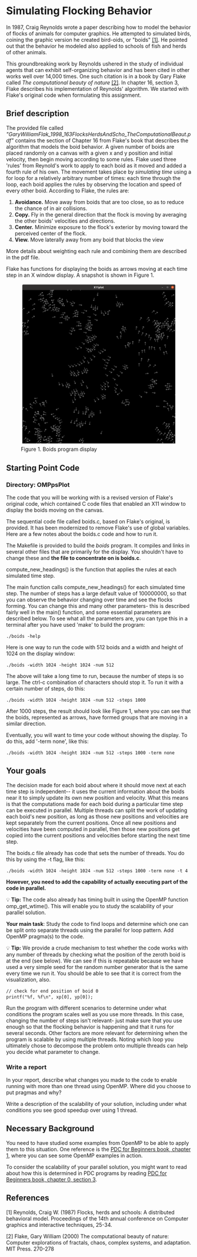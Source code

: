 # Simulating Flocking Behavior

In 1987, Craig Reynolds wrote a paper describing how to model the behavior of flocks of animals for computer graphics. He attempted to simulated birds, coining the graphic version he created bird-oids, or "boids" [[1]](#1). He pointed out that the behavior he modeled also applied to schools of fish and herds of other animals.

This groundbreaking work by Reynolds ushered in the study of individual agents that can exhibit self-organizing behavior and has been cited in other works well over 14,000 times. One such citation is in a book by Gary Flake called *The computational beauty of nature* [[2]](#2). In chapter 16, section 3, Flake describes his implementation of Reynolds' algorithm. We started with Flake's original code when formulating this assignment.

## Brief description

The provided file called *"GaryWilliamFlak_1998_163FlocksHerdsAndScho_TheComputationalBeaut.pdf"* contains the section of Chapter 16  from Flake's book that describes the algorithm that models the boid behavior. A given number of boids are placed randomly on a canvas with a given x and y position and initial velocity, then begin moving according to some rules. Flake used three 'rules' from Reynold's work to apply to each boid as it moved and added a fourth rule of his own. The movement takes place by *simulating time* using a for loop for a relatively arbitrary number of times: each time through the loop, each boid applies the rules by observing the location and speed of every other boid. According to Flake, the rules are:

1. **Avoidance.** Move away from boids that are too close, so as to reduce the chance of in air collisions.
2. **Copy.** Fly in the general direction that the flock is moving by averaging the other boids' velocities and directions.
3. **Center.** Minimize exposure to the flock's exterior by moving toward the perceived center of the flock.
4. **View.** Move laterally away from any boid that blocks the view

More details about weighting each rule and combining them are described in the pdf file.

Flake has functions for displaying the boids as arrows moving at each time step in an X window display. A snapshot is shown in Figure 1.

<figure>
    <img src="boids-512-w1024-h1024.png"  width="640"
         alt="Boids Display">
    <figcaption>Figure 1. Boids program display</figcaption>
</figure>

## Starting Point Code

### Directory: OMPpsPlot

The code that you will be working with is a revised version of Flake's original code, which contained C code files that enabled an X11 window to display the boids moving on the canvas.

The sequential code file called boids.c, based on Flake's original, is provided. It has been modernized to remove Flake's use of global variables. Here are a few notes about the boids.c code and how to run it.

The Makefile is provided to build the *boids* program. It compiles and links in several other files that are primarily for the display. You shouldn't have to change these and **the file to concentrate on is boids.c**.

compute_new_headings() is the function that applies the rules at each simulated time step.

The main function calls compute_new_headings() for each simulated time step. The number of steps has a large default value of 100000000, so that you can observe the behavior changing over time and see the flocks forming. You can change this and many other parameters- this is described fairly well in the main() function, and some essential parameters are described below. To see what all the parameters are, you can type this in a terminal after you have used 'make' to build the program:

    ./boids -help


Here is one way to run the code with 512 boids and a width and height of 1024 on the display window:

    ./boids -width 1024 -height 1024 -num 512 

The above will take a long time to run, because the number of steps is so large. The ctrl-c combination of characters should stop it. To run it with a certain number of steps, do this:

    ./boids -width 1024 -height 1024 -num 512 -steps 1000


After 1000 steps, the result should look like Figure 1, where you can see that the boids, represented as arrows, have formed groups that are moving in a similar direction.

Eventually, you will want to time your code without showing the display. To do this, add '-term none', like this:

    ./boids -width 1024 -height 1024 -num 512 -steps 1000 -term none


## Your goals
The decision made for each boid about where it should move next at each time step is independent-- it uses the current information about the boids near it to simply update its own new position and velocity. What this means is that the computations made for each boid during a particular time step can be executed in parallel. Multiple threads can split the work of updating each boid's new position, as long as those new positions and velocities are kept separately from the current positions. Once all new positions and velocities have been computed in parallel, then those new positions get copied into the current positions and velocities before starting the next time step.

The boids.c file already has code that sets the number of threads. You do this by using the -t flag, like this:

    ./boids -width 1024 -height 1024 -num 512 -steps 1000 -term none -t 4

**However, you need to add the capability of actually executing part of the code in parallel.**

:bulb: **Tip:** The code also already has timing built in using the OpenMP function omp_get_wtime(). This will enable you to study the scalability of your parallel solution.

**Your main task**: Study the code to find loops and determine which one can be split onto separate threads using the parallel for loop pattern. Add OpenMP pragma(s) to the code.

:bulb: **Tip:** We provide a crude mechanism to test whether the code works with any number of threads by checking what the position of the zeroth boid is at the end (see below). We can see if this is repeatable because we have used a very simple seed for the random number generator that is the same every time we run it. You should be able to see that it is correct from the visualization, also.

    // check for end position of boid 0
	printf("%f, %f\n", xp[0], yp[0]);

Run the program with different scenarios to determine under what conditions the program scales well as you use more threads. In this case, changing the number of steps isn't relevant- just make sure that you use enough so that the flocking behavior is happening and that it runs for several seconds. Other factors are more relevant for determining when the program is scalable by using multiple threads. Noting which loop you ultimately chose to decompose the problem onto multiple threads can help you decide what parameter to change. 

### Write a report

In your report, describe what changes you made to the code to enable running with more than one thread using OpenMP. Where did you choose to put pragmas and why?

Write a description of the scalability of your solution, including under what conditions you see good speedup over using 1 thread.


## Necessary Background

You need to have studied some examples from OpenMP to be able to apply them to this situation. One reference is the [PDC for Beginners book, chapter 1](https://www.learnpdc.org/PDCBeginners2e/1-sharedMemory/toctree.html), where you can see some OpenMP examples in action.

To consider the scalability of your parallel solution, you might want to read about how this is determined in PDC programs by reading [PDC for Beginners book, chapter 0, section 3](https://www.learnpdc.org/PDCBeginners2e/0-introduction/3.performance.html).

## References
<a id="1">[1]</a>
Reynolds, Craig W. (1987)
Flocks, herds and schools: A distributed behavioral model.
Proceedings of the 14th annual conference on Computer graphics and interactive techniques, 25-34.

<a id="2">[2]</a>
Flake, Gary William (2000)
The computational beauty of nature: Computer explorations of fractals, chaos, complex systems, and adaptation.
MIT Press. 270-278
